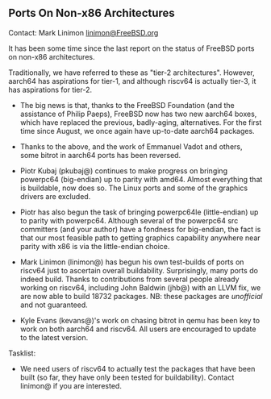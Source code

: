 ## Ports On Non-x86 Architectures ##

Contact: Mark Linimon <linimon@FreeBSD.org>

It has been some time since the last report on the status of FreeBSD
ports on non-x86 architectures.

Traditionally, we have referred to these as "tier-2 architectures".
However, aarch64 has aspirations for tier-1, and although riscv64 is
actually tier-3, it has aspirations for tier-2.

  * The big news is that, thanks to the FreeBSD Foundation (and the
    assistance of Philip Paeps), FreeBSD now has two new aarch64 boxes,
    which have replaced the previous, badly-aging, alternatives.  For
    the first time since August, we once again have up-to-date aarch64
    packages.

  * Thanks to the above, and the work of Emmanuel Vadot and others, some
    bitrot in aarch64 ports has been reversed.

  * Piotr Kubaj (pkubaj@) continues to make progress on bringing
    powerpc64 (big-endian) up to parity with amd64.  Almost everything
    that is buildable, now does so.  The Linux ports and some of the
    graphics drivers are excluded.

  * Piotr has also begun the task of bringing powerpc64le (little-endian)
    up to parity with powerpc64.  Although several of the powerpc64 src
    committers (and your author) have a fondness for big-endian, the fact
    is that our most feasible path to getting graphics capability anywhere
    near parity with x86 is via the little-endian choice.

  * Mark Linimon (linimon@) has begun his own test-builds of ports on
    riscv64 just to ascertain overall buildability.  Surprisingly, many
    ports do indeed build.  Thanks to contributions from several people
    already working on riscv64, including John Baldwin (jhb@) with an LLVM fix,
    we are now able to build 18732 packages.  NB: these packages are
    *unofficial* and not guaranteed.

  * Kyle Evans (kevans@)'s work on chasing bitrot in qemu has been key
    to work on both aarch64 and riscv64.  All users are encouraged to
    update to the latest version.

Tasklist:

  * We need users of riscv64 to actually test the packages that have been
    built (so far, they have only been tested for buildability).  Contact
    linimon@ if you are interested.
